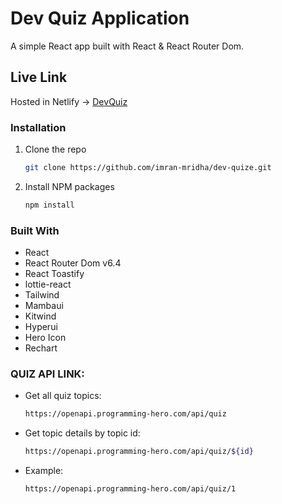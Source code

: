 # Dev Quiz Application

A simple React app built with React & React Router Dom.

## Live Link

Hosted in Netlify -> [DevQuiz](https://dev-quiz-imran.netlify.app/)

### Installation
1. Clone the repo
   ```sh
   git clone https://github.com/imran-mridha/dev-quize.git
   ```
2. Install NPM packages
   ```sh
   npm install
   ```

### Built With

* React
* React Router Dom v6.4 
* React Toastify
* lottie-react
* Tailwind
* Mambaui
* Kitwind
* Hyperui
* Hero Icon
* Rechart

### QUIZ API LINK:

* Get all quiz topics:
   ```sh
   https://openapi.programming-hero.com/api/quiz
   ```
* Get topic details by topic id:
   ```sh
   https://openapi.programming-hero.com/api/quiz/${id}
   ```
* Example:
   ```sh
   https://openapi.programming-hero.com/api/quiz/1
   ```


